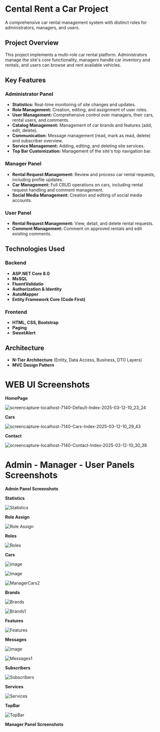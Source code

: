 # Cental Rent a Car Project

A comprehensive car rental management system with distinct roles for administrators, managers, and users.

## Project Overview

This project implements a multi-role car rental platform. Administrators manage the site's core functionality, managers handle car inventory and rentals, and users can browse and rent available vehicles.

## Key Features

### Administrator Panel

* **Statistics:** Real-time monitoring of site changes and updates.
* **Role Management:** Creation, editing, and assignment of user roles.
* **User Management:** Comprehensive control over managers, their cars, rental users, and comments.
* **Catalog Management:** Management of car brands and features (add, edit, delete).
* **Communication:** Message management (read, mark as read, delete) and subscriber overview.
* **Service Management:** Adding, editing, and deleting site services.
* **Top Bar Customization:** Management of the site's top navigation bar.

### Manager Panel

* **Rental Request Management:** Review and process car rental requests, including profile updates.
* **Car Management:** Full CRUD operations on cars, including rental request handling and comment management.
* **Social Media Management:** Creation and editing of social media accounts.

### User Panel

* **Rental Request Management:** View, detail, and delete rental requests.
* **Comment Management:** Comment on approved rentals and edit existing comments.

## Technologies Used

### Backend

* **ASP.NET Core 8.0** 
* **MsSQL** 
* **FluentValidatio** 
* **Authorization & Identity** 
* **AutoMapper** 
* **Entity Framework Core (Code First)** 

### Frontend

* **HTML, CSS, Bootstrap** 
* **Paging** 
* **SweetAlert** 

## Architecture

* **N-Tier Architecture** (Entity, Data Access, Business, DTO Layers)
* **MVC Design Pattern** 

# WEB UI Screenshots

__HomePage__

![screencapture-localhost-7140-Default-Index-2025-03-12-10_23_24](https://github.com/user-attachments/assets/c922757b-9d83-4cb4-a699-6fa47a5628ce)

__Cars__

![screencapture-localhost-7140-Cars-Index-2025-03-12-10_29_43](https://github.com/user-attachments/assets/c9baa586-e552-48e2-a809-feeeaf727606)


__Contact__

![screencapture-localhost-7140-Contact-Index-2025-03-12-10_30_38](https://github.com/user-attachments/assets/dd482072-24e1-43d6-8015-45dc63669743)

# Admin - Manager - User Panels Screenshots

__Admin Panel Screenshots__

__Statistics__

![Statistics](https://github.com/user-attachments/assets/24ac642c-5803-4789-b29f-cae890690c0d)

__Role Assign__

![Role Assign](https://github.com/user-attachments/assets/c255b8bf-fa94-41e7-b753-8bcc8b541999)

__Roles__

![Roles](https://github.com/user-attachments/assets/b2fa0ce5-596f-4b68-8197-e88b922db165)

__Cars__

![image](https://github.com/user-attachments/assets/0aae63af-3570-4792-87de-1ec34cc6df3e)

![image](https://github.com/user-attachments/assets/4eda00e9-9e23-4f07-a622-3e4f80dd6031)

![ManagerCars2](https://github.com/user-attachments/assets/58afaf3e-119b-43ef-91f1-6153fb41aa06)

__Brands__

![Brands](https://github.com/user-attachments/assets/209474b7-723b-4cba-874e-2bd872dae522)

![Brands1](https://github.com/user-attachments/assets/01469331-e5f6-4316-a41c-f7a007bc4582)

__Features__

![Features](https://github.com/user-attachments/assets/12246788-5f19-4092-b687-7d2790309964)

__Messages__

![image](https://github.com/user-attachments/assets/aa921b7d-84d0-4088-b8a1-4d93e30e5bf3)

![Messages1](https://github.com/user-attachments/assets/9348b0f1-5a2a-495f-ad44-fb2c696a51f3)

__Subscribers__

![Subscribers](https://github.com/user-attachments/assets/749ef01a-6929-4f8e-a6b9-76ae5d9b436d)

__Services__

![Services](https://github.com/user-attachments/assets/1d6f4812-03dc-4d78-90cf-55e802ec31b9)

__TopBar__

![TopBar](https://github.com/user-attachments/assets/8483777b-958d-4522-9fe1-6fe5ce043962)

__Manager Panel Screenshots__

















